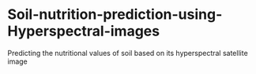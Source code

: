 # Soil-nutrition-prediction-using-Hyperspectral-images
Predicting the nutritional values of soil based on its hyperspectral satellite image
